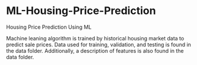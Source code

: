 # ML-Housing-Price-Prediction
Housing Price Prediction Using ML

Machine leaning algorithm is trained by historical housing market data to predict sale prices.
Data used for training, validation, and testing is found in the data folder. Additionally, a description of features is also found in the data folder.
